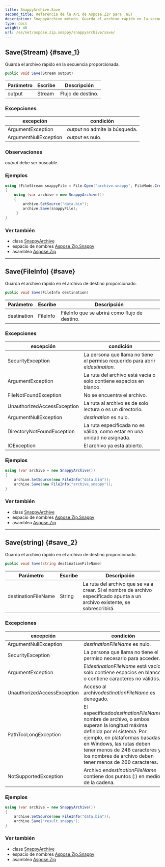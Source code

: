 ```yaml
---
title: SnappyArchive.Save
second_title: Referencia de la API de Aspose.ZIP para .NET
description: SnappyArchive método. Guarda el archivo rápido en la secuencia proporcionada.
type: docs
weight: 40
url: /es/net/aspose.zip.snappy/snappyarchive/save/
---
```

## Save(Stream) {#save_1}

Guarda el archivo rápido en la secuencia proporcionada.

```csharp
public void Save(Stream output)
```

| Parámetro | Escribe | Descripción |
| --- | --- | --- |
| output | Stream | Flujo de destino. |

### Excepciones

| excepción | condición |
| --- | --- |
| ArgumentException | *output* no admite la búsqueda. |
| ArgumentNullException | *output* es nulo. |

### Observaciones

*output* debe ser buscable.

### Ejemplos

```csharp
using (FileStream snappyFile = File.Open("archive.snappy", FileMode.Create))
{
    using (var archive = new SnappyArchive())
    {
        archive.SetSource("data.bin");
        archive.Save(snappyFile);
     }
}
```

### Ver también

* class [SnappyArchive](../)
* espacio de nombres [Aspose.Zip.Snappy](../../snappyarchive/)
* asamblea [Aspose.Zip](../../../)

---

## Save(FileInfo) {#save}

Guarda el archivo rápido en el archivo de destino proporcionado.

```csharp
public void Save(FileInfo destination)
```

| Parámetro | Escribe | Descripción |
| --- | --- | --- |
| destination | FileInfo | FileInfo que se abrirá como flujo de destino. |

### Excepciones

| excepción | condición |
| --- | --- |
| SecurityException | La persona que llama no tiene el permiso requerido para abrir el*destination*. |
| ArgumentException | La ruta del archivo está vacía o solo contiene espacios en blanco. |
| FileNotFoundException | No se encuentra el archivo. |
| UnauthorizedAccessException | La ruta al archivo es de solo lectura o es un directorio. |
| ArgumentNullException | *destination* es nulo. |
| DirectoryNotFoundException | La ruta especificada no es válida, como estar en una unidad no asignada. |
| IOException | El archivo ya está abierto. |

### Ejemplos

```csharp
using (var archive = new SnappyArchive()) 
{
    archive.SetSource(new FileInfo("data.bin"));
    archive.Save(new FileInfo("archive.snappy"));
}
```

### Ver también

* class [SnappyArchive](../)
* espacio de nombres [Aspose.Zip.Snappy](../../snappyarchive/)
* asamblea [Aspose.Zip](../../../)

---

## Save(string) {#save_2}

Guarda el archivo rápido en el archivo de destino proporcionado.

```csharp
public void Save(string destinationFileName)
```

| Parámetro | Escribe | Descripción |
| --- | --- | --- |
| destinationFileName | String | La ruta del archivo que se va a crear. Si el nombre de archivo especificado apunta a un archivo existente, se sobrescribirá. |

### Excepciones

| excepción | condición |
| --- | --- |
| ArgumentNullException | *destinationFileName* es nulo. |
| SecurityException | La persona que llama no tiene el permiso necesario para acceder. |
| ArgumentException | El*destinationFileName* está vacío, solo contiene espacios en blanco o contiene caracteres no válidos. |
| UnauthorizedAccessException | Acceso al archivo*destinationFileName* es denegado. |
| PathTooLongException | El especificado*destinationFileName*, nombre de archivo, o ambos superan la longitud máxima definida por el sistema. Por ejemplo, en plataformas basadas en Windows, las rutas deben tener menos de 248 caracteres y los nombres de archivo deben tener menos de 260 caracteres. |
| NotSupportedException | Archivo en*destinationFileName* contiene dos puntos (:) en medio de la cadena. |

### Ejemplos

```csharp
using (var archive = new SnappyArchive()) 
{
    archive.SetSource(new FileInfo("data.bin"));
    archive.Save("result.snappy");
}
```

### Ver también

* class [SnappyArchive](../)
* espacio de nombres [Aspose.Zip.Snappy](../../snappyarchive/)
* asamblea [Aspose.Zip](../../../)


